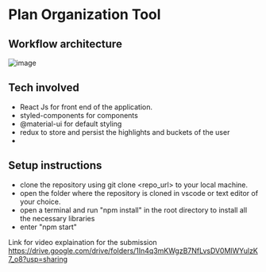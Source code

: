 # Plan Organization Tool

## Workflow architecture
![image](https://user-images.githubusercontent.com/54112921/155879364-9eef8642-6774-47ea-8f74-a881c2626977.png)

## Tech involved

- React Js for front end of the application.
- styled-components for components
- @material-ui for default styling
- redux to store and persist the highlights and buckets of the user
- 

## Setup instructions

- clone the repository using git clone <repo_url> to your local machine.
- open the folder where the repository is cloned in vscode or text editor of your choice.
- open a terminal and run "npm install" in the root directory to install all the necessary libraries
- enter "npm start" 

Link for video explaination for the submission https://drive.google.com/drive/folders/1In4q3mKWgzB7NfLvsDV0MlWYulzK7_o8?usp=sharing
